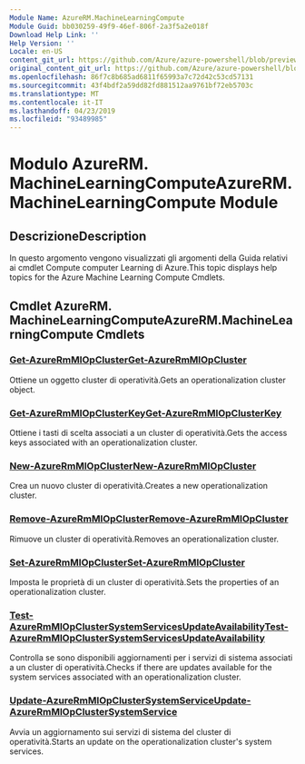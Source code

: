 ```yaml
---
Module Name: AzureRM.MachineLearningCompute
Module Guid: bb030259-49f9-46ef-806f-2a3f5a2e018f
Download Help Link: ''
Help Version: ''
Locale: en-US
content_git_url: https://github.com/Azure/azure-powershell/blob/preview/src/ResourceManager/MachineLearningCompute/Commands.MachineLearningCompute/help/AzureRM.MachineLearningCompute.md
original_content_git_url: https://github.com/Azure/azure-powershell/blob/preview/src/ResourceManager/MachineLearningCompute/Commands.MachineLearningCompute/help/AzureRM.MachineLearningCompute.md
ms.openlocfilehash: 86f7c8b685ad6811f65993a7c72d42c53cd57131
ms.sourcegitcommit: 43f4bdf2a59dd82fd881512aa9761bf72eb5703c
ms.translationtype: MT
ms.contentlocale: it-IT
ms.lasthandoff: 04/23/2019
ms.locfileid: "93489985"
---
```

# <span data-ttu-id="9def0-101">Modulo AzureRM. MachineLearningCompute</span><span class="sxs-lookup"><span data-stu-id="9def0-101">AzureRM.MachineLearningCompute Module</span></span>
## <span data-ttu-id="9def0-102">Descrizione</span><span class="sxs-lookup"><span data-stu-id="9def0-102">Description</span></span>
<span data-ttu-id="9def0-103">In questo argomento vengono visualizzati gli argomenti della Guida relativi ai cmdlet Compute computer Learning di Azure.</span><span class="sxs-lookup"><span data-stu-id="9def0-103">This topic displays help topics for the Azure Machine Learning Compute Cmdlets.</span></span>

## <span data-ttu-id="9def0-104">Cmdlet AzureRM. MachineLearningCompute</span><span class="sxs-lookup"><span data-stu-id="9def0-104">AzureRM.MachineLearningCompute Cmdlets</span></span>
### [<span data-ttu-id="9def0-105">Get-AzureRmMlOpCluster</span><span class="sxs-lookup"><span data-stu-id="9def0-105">Get-AzureRmMlOpCluster</span></span>](Get-AzureRmMlOpCluster.md)
<span data-ttu-id="9def0-106">Ottiene un oggetto cluster di operatività.</span><span class="sxs-lookup"><span data-stu-id="9def0-106">Gets an operationalization cluster object.</span></span>

### [<span data-ttu-id="9def0-107">Get-AzureRmMlOpClusterKey</span><span class="sxs-lookup"><span data-stu-id="9def0-107">Get-AzureRmMlOpClusterKey</span></span>](Get-AzureRmMlOpClusterKey.md)
<span data-ttu-id="9def0-108">Ottiene i tasti di scelta associati a un cluster di operatività.</span><span class="sxs-lookup"><span data-stu-id="9def0-108">Gets the access keys associated with an operationalization cluster.</span></span>

### [<span data-ttu-id="9def0-109">New-AzureRmMlOpCluster</span><span class="sxs-lookup"><span data-stu-id="9def0-109">New-AzureRmMlOpCluster</span></span>](New-AzureRmMlOpCluster.md)
<span data-ttu-id="9def0-110">Crea un nuovo cluster di operatività.</span><span class="sxs-lookup"><span data-stu-id="9def0-110">Creates a new operationalization cluster.</span></span>

### [<span data-ttu-id="9def0-111">Remove-AzureRmMlOpCluster</span><span class="sxs-lookup"><span data-stu-id="9def0-111">Remove-AzureRmMlOpCluster</span></span>](Remove-AzureRmMlOpCluster.md)
<span data-ttu-id="9def0-112">Rimuove un cluster di operatività.</span><span class="sxs-lookup"><span data-stu-id="9def0-112">Removes an operationalization cluster.</span></span>

### [<span data-ttu-id="9def0-113">Set-AzureRmMlOpCluster</span><span class="sxs-lookup"><span data-stu-id="9def0-113">Set-AzureRmMlOpCluster</span></span>](Set-AzureRmMlOpCluster.md)
<span data-ttu-id="9def0-114">Imposta le proprietà di un cluster di operatività.</span><span class="sxs-lookup"><span data-stu-id="9def0-114">Sets the properties of an operationalization cluster.</span></span>

### [<span data-ttu-id="9def0-115">Test-AzureRmMlOpClusterSystemServicesUpdateAvailability</span><span class="sxs-lookup"><span data-stu-id="9def0-115">Test-AzureRmMlOpClusterSystemServicesUpdateAvailability</span></span>](Test-AzureRmMlOpClusterSystemServicesUpdateAvailability.md)
<span data-ttu-id="9def0-116">Controlla se sono disponibili aggiornamenti per i servizi di sistema associati a un cluster di operatività.</span><span class="sxs-lookup"><span data-stu-id="9def0-116">Checks if there are updates available for the system services associated with an operationalization cluster.</span></span>

### [<span data-ttu-id="9def0-117">Update-AzureRmMlOpClusterSystemService</span><span class="sxs-lookup"><span data-stu-id="9def0-117">Update-AzureRmMlOpClusterSystemService</span></span>](Update-AzureRmMlOpClusterSystemService.md)
<span data-ttu-id="9def0-118">Avvia un aggiornamento sui servizi di sistema del cluster di operatività.</span><span class="sxs-lookup"><span data-stu-id="9def0-118">Starts an update on the operationalization cluster's system services.</span></span>

